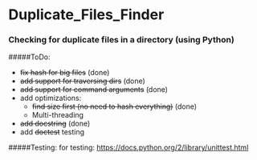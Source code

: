 # Duplicate_Files_Finder
### Checking for duplicate files in a directory (using Python)

#####ToDo:
* ~~fix hash for big files~~ (done)
* ~~add support for traversing dirs~~ (done)
* ~~add support for command arguments~~ (done)
* add optimizations:
  - ~~find size first (no need to hash everything)~~ (done)
  - Multi-threading 
* ~~add docstring~~ (done)
* add ~~doctest~~ testing

#####Testing:
for testing: https://docs.python.org/2/library/unittest.html

